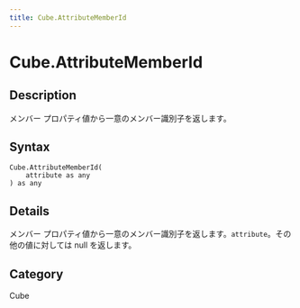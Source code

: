 ```yaml
---
title: Cube.AttributeMemberId
---
```


# Cube.AttributeMemberId


## Description

メンバー プロパティ値から一意のメンバー識別子を返します。


## Syntax

```powerquery
Cube.AttributeMemberId(
    attribute as any
) as any
```


## Details

メンバー プロパティ値から一意のメンバー識別子を返します。<code>attribute</code>。その他の値に対しては null を返します。



## Category
Cube
